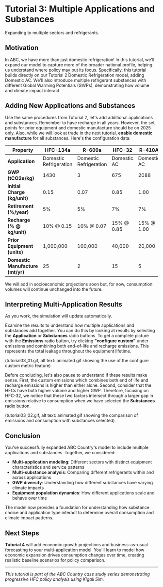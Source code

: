 # Tutorial 3: Multiple Applications and Substances

Expanding to multiple sectors and refrigerants.

## Motivation

In ABC, we have more than just domestic refrigeration! In this tutorial, we'll expand our model to capture more of the broader national profile, helping us understand where policy may put its focus. Specifically, this tutorial builds directly on our Tutorial 2 Domestic Refrigeration model, adding Domestic AC. We'll also introduce multiple refrigerant substances with different Global Warming Potentials (GWPs), demonstrating how volume and climate impact interact.

## Adding New Applications and Substances

Use the same procedures from Tutorial 2, let's add additional applications and substances. Remember to have recharge in all years. However, the set points for prior equipment and domestic manufacture should be on 2025 only.  Also, while we will look at trade in the next tutorial, **enable domestic manufacture** for all substances. Here's the configuration data:

| Property                         | HFC-134a               | R-600a                 | HFC-32      | R-410A      |
| -------------------------------- | ---------------------- | ---------------------- | ----------- | ----------- |
| **Application**                  | Domestic Refrigeration | Domestic Refrigeration | Domestic AC | Domestic AC |
| **GWP (tCO2e/kg)**               | 1430                   | 3                      | 675         | 2088        |
| **Initial Charge (kg/unit)**     | 0.15                   | 0.07                   | 0.85        | 1.00        |
| **Retirement (%/year)**          | 5%                     | 5%                     | 7%          | 7%          |
| **Recharge (% @ kg/unit)**       | 10% @ 0.15             | 10% @ 0.07             | 15% @ 0.85  | 15% @ 1.00  |
| **Prior Equipment (units)**      | 1,000,000              | 100,000                | 40,000      | 20,000      |
| **Domestic Manufacture (mt/yr)** | 25                     | 2                      | 15          | 5           |

We will add in socioeconomic projections soon but, for now, consumption volumes will continue unchanged into the future.

## Interpreting Multi-Application Results

As you work, the simulation will update automatically.

Examine the results to understand how multiple applications and substances add together. You can do this by looking at results by selecting the **Application** or **Substances** radio buttons. To get a complete picture with the **Emissions** radio button, try clicking **"configure custom"** under emissions and combining both end-of-life and recharge emissions. This represents the total leakage throughout the equipment lifetime.

(tutorial03_01.gif, alt text: animated gif showing the use of the configure custom metric feature)

Before concluding, let's also pause to understand if these results make sense. First, the custom emissions which combines both end of life and recharge emissions is higher than either alone. Second, consider that the HFCs have both higher volume and higher GWP. Therefore, focusing on HFC-32, we notice that these two factors intersect through a larger gap in emissions relative to consumption when we have selected the **Substances** radio button.

(tutorial03_02.gif, alt text: animated gif showing the comparison of emissions and consumption with substances selected)

## Conclusion

You've successfully expanded ABC Country's model to include multiple applications and substances. Together, we considered:

- **Multi-application modeling**: Different sectors with distinct equipment characteristics and service patterns
- **Multi-substance analysis**: Comparing different refrigerants within and across applications
- **GWP diversity**: Understanding how different substances have varying climate impacts
- **Equipment population dynamics**: How different applications scale and behave over time

The model now provides a foundation for understanding how substance choice and application type interact to determine overall consumption and climate impact patterns.

## Next Steps

**Tutorial 4** will add economic growth projections and business-as-usual forecasting to your multi-application model. You'll learn to model how economic expansion drives consumption changes over time, creating realistic baseline scenarios for policy comparison.

---

_This tutorial is part of the ABC Country case study series demonstrating progressive HFC policy analysis using Kigali Sim._